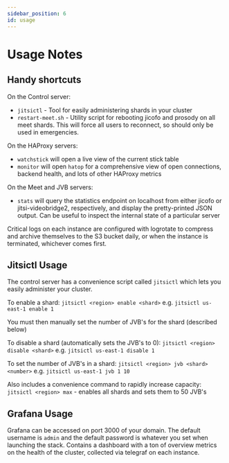```yaml
---
sidebar_position: 6
id: usage
---
```


# Usage Notes

## Handy shortcuts

On the Control server:
* `jitsictl` - Tool for easily administering shards in your cluster
* `restart-meet.sh` - Utility script for rebooting jicofo and prosody on all meet shards. This will force all users to reconnect, so should only be used in emergencies.

On the HAProxy servers:
* `watchstick` will open a live view of the current stick table
* `monitor` will open `hatop` for a comprehensive view of open connections, backend health, and lots of other HAProxy metrics

On the Meet and JVB servers:
* `stats` will query the statistics endpoint on localhost from either jicofo or jitsi-videobridge2, respectively, and display the pretty-printed JSON output. Can be useful to inspect the internal state of a particular server

Critical logs on each instance are configured with logrotate to compress and archive themselves to the S3 bucket daily, or when the instance is terminated, whichever comes first.

## Jitsictl Usage
The control server has a convenience script called `jitsictl` which lets you easily administer your cluster.

To enable a shard:
`jitsictl <region> enable <shard>`
e.g.
`jitsictl us-east-1 enable 1`

You must then manually set the number of JVB's for the shard (described below)

To disable a shard (automatically sets the JVB's to 0):
`jitsictl <region> disable <shard>`
e.g.
`jitsictl us-east-1 disable 1`

To set the number of JVB's in a shard:
`jitsictl <region> jvb <shard> <number>`
e.g.
`jitsictl us-east-1 jvb 1 10`

Also includes a convenience command to rapidly increase capacity:
`jitsictl <region> max` - enables all shards and sets them to 50 JVB's

## Grafana Usage
Grafana can be accessed on port 3000 of your domain. The default username is `admin` and the default password is whatever you set when launching the stack. Contains a dashboard with a ton of overview metrics on the health of the cluster, collected via telegraf on each instance.
